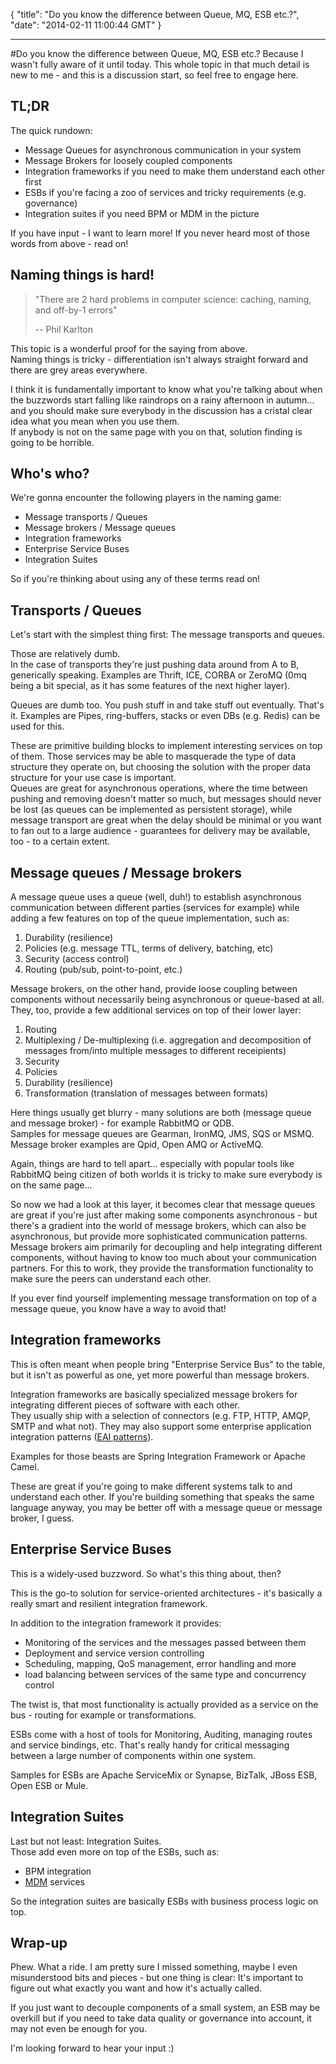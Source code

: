 {
  "title": "Do you know the difference between Queue, MQ, ESB etc.?",
  "date": "2014-02-11 11:00:44 GMT"
}

---

#Do you know the difference between Queue, MQ, ESB etc.?
Because I wasn't fully aware of it until today. This whole topic in that much detail is new to me - and this is a discussion start, so feel free to engage here.

TL;DR
--------

The quick rundown:
- Message Queues for asynchronous communication in your system
- Message Brokers for loosely coupled components
- Integration frameworks if you need to make them understand each other first
- ESBs if you're facing a zoo of services and tricky requirements (e.g. governance)
- Integration suites if you need BPM or MDM in the picture

If you have input - I want to learn more!
If you never heard most of those words from above - read on!

Naming things is hard!
--------

> "There are 2 hard problems in computer science: 
>  caching, naming, and off-by-1 errors" 
> 
>  -- Phil Karlton

This topic is a wonderful proof for the saying from above.  
Naming things is tricky - differentiation isn't always straight forward and there are grey areas everywhere.

I think it is fundamentally important to know what you're talking about when the buzzwords start falling like raindrops on a rainy afternoon in autumn... and you should make sure everybody in the discussion has a cristal clear idea what you mean when you use them.  
If anybody is not on the same page with you on that, solution finding is going to be horrible.

Who's who?
---------

We're gonna encounter the following players in the naming game:

- Message transports / Queues
- Message brokers / Message queues
- Integration frameworks
- Enterprise Service Buses
- Integration Suites

So if you're thinking about using any of these terms read on!

Transports / Queues
-------

Let's start with the simplest thing first: The message transports and queues.

Those are relatively dumb.  
In the case of transports they're just pushing data around from A to B, generically speaking. Examples are Thrift, ICE, CORBA or ZeroMQ (0mq being a bit special, as it has some features of the next higher layer).

Queues are dumb too. You push stuff in and take stuff out eventually. That's it. Examples are Pipes, ring-buffers, stacks or even DBs (e.g. Redis) can be used for this.

These are primitive building blocks to implement interesting services on top of them. Those services may be able to masquerade the type of data structure they operate on, but choosing the solution with the proper data structure for your use case is important.  
Queues are great for asynchronous operations, where the time between pushing and removing doesn't matter so much, but messages should never be lost (as queues can be implemented as persistent storage), while message transport are great when the delay should be minimal or you want to fan out to a large audience - guarantees for delivery may be available, too - to a certain extent.

Message queues / Message brokers
-------

A message queue uses a queue (well, duh!) to establish asynchronous communication between different parties (services for example) while adding a few features on top of the queue implementation, such as:

1. Durability (resilience)
2. Policies (e.g. message TTL, terms of delivery, batching, etc)
3. Security (access control)
4. Routing (pub/sub, point-to-point, etc.)

Message brokers, on the other hand, provide loose coupling between components without necessarily being asynchronous or queue-based at all. They, too, provide a few additional services on top of their lower layer:

1. Routing
2. Multiplexing / De-multiplexing (i.e. aggregation and decomposition of messages from/into multiple messages to different receipients)
3. Security
4. Policies
5. Durability (resilience)
6. Transformation (translation of messages between formats)

Here things usually get blurry - many solutions are both (message queue and message broker) - for example RabbitMQ or QDB.  
Samples for message queues are Gearman, IronMQ, JMS, SQS or MSMQ.  
Message broker examples are Qpid, Open AMQ or ActiveMQ.

Again, things are hard to tell apart... especially with popular tools like RabbitMQ being citizen of both worlds it is tricky to make sure everybody is on the same page...

So now we had a look at this layer, it becomes clear that message queues are great if you're just after making some components asynchronous - but there's a gradient into the world of message brokers, which can also be asynchronous, but provide more sophisticated communication patterns.  
Message brokers aim primarily for decoupling and help integrating different components, without having to know too much about your communication partners. For this to work, they provide the transformation functionality to make sure the peers can understand each other.

If you ever find yourself implementing message transformation on top of a message queue, you know have a way to avoid that!

Integration frameworks
-------

This is often meant when people bring "Enterprise Service Bus" to the table, but it isn't as powerful as one, yet more powerful than message brokers.

Integration frameworks are basically specialized message brokers for integrating different pieces of software with each other.  
They usually ship with a selection of connectors (e.g. FTP, HTTP, AMQP, SMTP and what not). They may also support some enterprise application integration patterns ([EAI patterns](http://www.eaipatterns.com/)).

Examples for those beasts are Spring Integration Framework or Apache Camel.

These are great if you're going to make different systems talk to and understand each other. If you're building something that speaks the same language anyway, you may be better off with a message queue or message broker, I guess.

Enterprise Service Buses
--------

This is a widely-used buzzword. So what's this thing about, then?

This is the go-to solution for service-oriented architectures - it's basically a really smart and resilient integration framework.

In addition to the integration framework it provides:

- Monitoring of the services and the messages passed between them
- Deployment and service version controlling
- Scheduling, mapping, QoS management, error handling and more
- load balancing between services of the same type and concurrency control

The twist is, that most functionality is actually provided as a service on the bus - routing for example or transformations.

ESBs come with a host of tools for Monitoring, Auditing, managing routes and service bindings, etc. That's really handy for critical messaging between a large number of components within one system.

Samples for ESBs are Apache ServiceMix or Synapse, BizTalk, JBoss ESB, Open ESB or Mule.

Integration Suites
------

Last but not least: Integration Suites.  
Those add even more on top of the ESBs, such as:

- BPM integration
- [MDM](en.wikipedia.org/wiki/Master_data_management) services

So the integration suites are basically ESBs with business process logic on top.

Wrap-up
-------

Phew. What a ride. I am pretty sure I missed something, maybe I even misunderstood bits and pieces - but one thing is clear: It's important to figure out what exactly you want and how it's actually called.

If you just want to decouple components of a small system, an ESB may be overkill but if you need to take data quality or governance into account, it may not even be enough for you.

I'm looking forward to hear your input :)